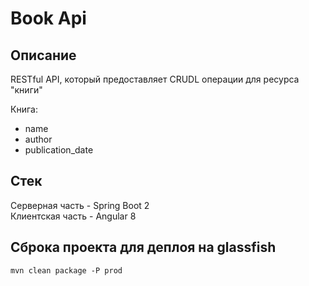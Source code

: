 # Book Api

## Описание

RESTful API, который предоставляет CRUDL операции для ресурса "книги"

Книга:
* name
* author
* publication_date

## Стек

Серверная часть - Spring Boot 2  
Клиентская часть - Angular 8

## Сброка проекта для деплоя на glassfish

`mvn clean package -P prod`

